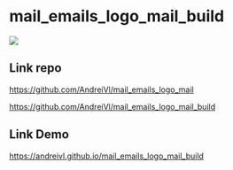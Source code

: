# mail_emails_logo_mail_build

![](https://andreivl.github.io/mail_emails_logo_mail_build/images/preview-img-mail-logo-mail.jpg)

## Link repo
https://github.com/AndreiVl/mail_emails_logo_mail

https://github.com/AndreiVl/mail_emails_logo_mail_build

## Link Demo
https://andreivl.github.io/mail_emails_logo_mail_build